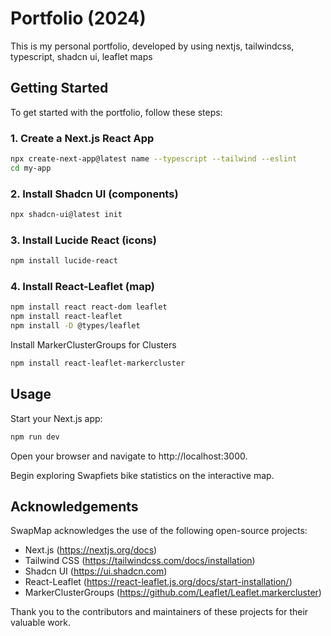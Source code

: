 # Portfolio (2024)

This is my personal portfolio, developed by using nextjs, tailwindcss, typescript, shadcn ui, leaflet maps

## Getting Started

To get started with the portfolio, follow these steps:

### 1. Create a Next.js React App

```bash
npx create-next-app@latest name --typescript --tailwind --eslint
cd my-app
```
### 2. Install Shadcn UI (components)
```bash
npx shadcn-ui@latest init
```

### 3. Install Lucide React (icons)
```bash
npm install lucide-react
```

### 4. Install React-Leaflet (map)
```bash
npm install react react-dom leaflet
npm install react-leaflet
npm install -D @types/leaflet
```
Install MarkerClusterGroups for Clusters
```bash
npm install react-leaflet-markercluster
```

## Usage
Start your Next.js app:
```bash
npm run dev
```
Open your browser and navigate to http://localhost:3000.

Begin exploring Swapfiets bike statistics on the interactive map.


## Acknowledgements
SwapMap acknowledges the use of the following open-source projects:

- Next.js (https://nextjs.org/docs)
- Tailwind CSS (https://tailwindcss.com/docs/installation)
- Shadcn UI (https://ui.shadcn.com)
- React-Leaflet (https://react-leaflet.js.org/docs/start-installation/)
- MarkerClusterGroups (https://github.com/Leaflet/Leaflet.markercluster)

Thank you to the contributors and maintainers of these projects for their valuable work.
